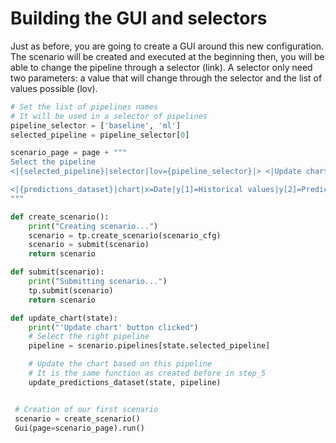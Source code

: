 # Building the GUI and selectors

Just as before, you are going to create a GUI around this new configuration. The scenario will be created and executed at the beginning then, you will be able to change the pipeline through a selector (link). A selector only need two parameters: a value that will change through the selector and the list of values possible (lov).



```python
# Set the list of pipelines names
# It will be used in a selector of pipelines
pipeline_selector = ['baseline', 'ml']
selected_pipeline = pipeline_selector[0]

scenario_page = page + """
Select the pipeline
<|{selected_pipeline}|selector|lov={pipeline_selector}|> <|Update chart|button|on_action=update_chart|>

<|{predictions_dataset}|chart|x=Date|y[1]=Historical values|y[2]=Predicted values|height=80%|width=100%|type=bar|>
"""

def create_scenario():
    print("Creating scenario...")
    scenario = tp.create_scenario(scenario_cfg)
    scenario = submit(scenario)
    return scenario

def submit(scenario):
    print("Submitting scenario...")
    tp.submit(scenario)
    return scenario

def update_chart(state):
    print("'Update chart' button clicked")
    # Select the right pipeline
    pipeline = scenario.pipelines[state.selected_pipeline]

    # Update the chart based on this pipeline
    # It is the same function as created before in step_5
    update_predictions_dataset(state, pipeline)


 # Creation of our first scenario
 scenario = create_scenario()
 Gui(page=scenario_page).run()
    
```